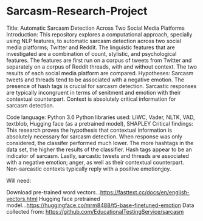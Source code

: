 # Sarcasm-Research-Project
Title: Automatic Sarcasm Detection Across Two Social Media Platforms
Introduction: This repository explores a computational approach, specially using NLP features, to automatic sarcasm detection across two social media platforms; Twitter and Reddit. The linguistic features that are investigated are a combination of count, stylistic, and psychological features. The features are first run on a corpus of tweets from Twitter and separately on a corpus of Reddit threads, with and without context. The two results of each social media platform are compared. 
Hypotheses: Sarcasm tweets and threads tend to be associated with a negative emotion. The presence of hash tags is crucial for sarcasm detection. Sarcastic responses are typically incongruent in terms of senitment and emotion with their contextual counterpart. Context is absolutely critical information for sarcasm detection. 


Code language: Python 3.6
Python libraries used: LIWC, Vader, NLTK, VAD, textblob, Hugging face (as a pretrained model), SHAPLEY
Critical findings: This research proves the hypothesis that contextual information is absolutely necessary for sarcasm detection. When response was only considered, the classifer performed much lower. The more hashtags in the data set, the higher the results of the classifier. Hash tags appear to be an indicator of sarcasm. Lastly, sarcastic tweets and threads are associated with a negative emotion; anger, as well as their contextual counterpart. Non-sarcastic contexts typically reply with a positive emotion;joy. 

Will need:


Download pre-trained word vectors...https://fasttext.cc/docs/en/english-vectors.html
Hugging face pretrained model...https://huggingface.co/mrm8488/t5-base-finetuned-emotion
Data collected from: https://github.com/EducationalTestingService/sarcasm
